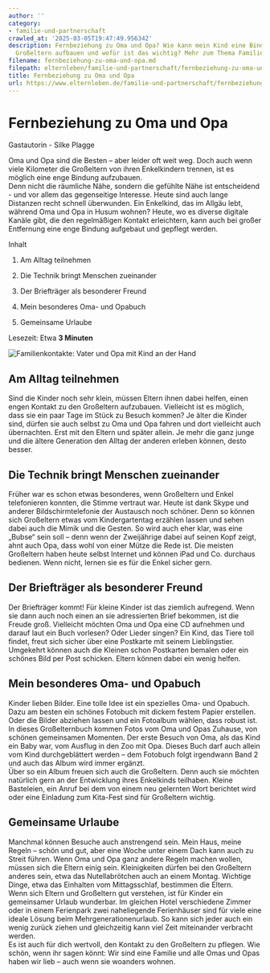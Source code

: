 ```yaml
---
author: ''
category:
- familie-und-partnerschaft
crawled_at: '2025-03-05T19:47:49.956342'
description: Fernbeziehung zu Oma und Opa? Wie kann mein Kind eine Bindung zu seinen
  Großeltern aufbauen und wofür ist das wichtig? Mehr zum Thema Familien-Kontakt
filename: fernbeziehung-zu-oma-und-opa.md
filepath: elternleben/familie-und-partnerschaft/fernbeziehung-zu-oma-und-opa.md
title: Fernbeziehung zu Oma und Opa
url: https://www.elternleben.de/familie-und-partnerschaft/fernbeziehung-zu-oma-und-opa/
---
```


#  Fernbeziehung zu Oma und Opa

Gastautorin - Silke Plagge

Oma und Opa sind die Besten – aber leider oft weit weg. Doch auch wenn viele
Kilometer die Großeltern von ihren Enkelkindern trennen, ist es möglich eine
enge Bindung aufzubauen.  
Denn nicht die räumliche Nähe, sondern die gefühlte Nähe ist entscheidend -
und vor allem das gegenseitige Interesse. Heute sind auch lange Distanzen
recht schnell überwunden. Ein Enkelkind, das im Allgäu lebt, während Oma und
Opa in Husum wohnen? Heute, wo es diverse digitale Kanäle gibt, die den
regelmäßigen Kontakt erleichtern, kann auch bei großer Entfernung eine enge
Bindung aufgebaut und gepflegt werden.

Inhalt

1. Am Alltag teilnehmen

2. Die Technik bringt Menschen zueinander

3. Der Briefträger als besonderer Freund

4. Mein besonderes Oma- und Opabuch

5. Gemeinsame Urlaube

Lesezeit: Etwa **3 Minuten**

![Familienkontakte: Vater und Opa mit Kind an der
Hand](/fileadmin/_processed_/5/7/csm_Familienkontakte_pflegen_9f76159870.jpg)

##  Am Alltag teilnehmen

Sind die Kinder noch sehr klein, müssen Eltern ihnen dabei helfen, einen engen
Kontakt zu den Großeltern aufzubauen. Vielleicht ist es möglich, dass sie ein
paar Tage im Stück zu Besuch kommen? Je älter die Kinder sind, dürfen sie auch
selbst zu Oma und Opa fahren und dort vielleicht auch übernachten. Erst mit
den Eltern und später allein. Je mehr die ganz junge und die ältere Generation
den Alltag der anderen erleben können, desto besser.

##  Die Technik bringt Menschen zueinander

Früher war es schon etwas besonderes, wenn Großeltern und Enkel telefonieren
konnten, die Stimme vertraut war. Heute ist dank Skype und anderer
Bildschirmtelefonie der Austausch noch schöner. Denn so können sich Großeltern
etwas vom Kindergartentag erzählen lassen und sehen dabei auch die Mimik und
die Gesten. So wird auch eher klar, was eine „Bubse“ sein soll – denn wenn der
Zweijährige dabei auf seinen Kopf zeigt, ahnt auch Opa, dass wohl von einer
Mütze die Rede ist. Die meisten Großeltern haben heute selbst Internet und
können iPad und Co. durchaus bedienen. Wenn nicht, lernen sie es für die Enkel
sicher gern.

##  Der Briefträger als besonderer Freund

Der Briefträger kommt! Für kleine Kinder ist das ziemlich aufregend. Wenn sie
dann auch noch einen an sie adressierten Brief bekommen, ist die Freude groß.
Vielleicht möchten Oma und Opa eine CD aufnehmen und darauf laut ein Buch
vorlesen? Oder Lieder singen? Ein Kind, das Tiere toll findet, freut sich
sicher über eine Postkarte mit seinem Lieblingstier. Umgekehrt können auch die
Kleinen schon Postkarten bemalen oder ein schönes Bild per Post schicken.
Eltern können dabei ein wenig helfen.

##  Mein besonderes Oma- und Opabuch

Kinder lieben Bilder. Eine tolle Idee ist ein spezielles Oma- und Opabuch.
Dazu am besten ein schönes Fotobuch mit dickem festem Papier erstellen. Oder
die Bilder abziehen lassen und ein Fotoalbum wählen, dass robust ist. In
dieses Großelternbuch kommen Fotos vom Oma und Opas Zuhause, von schönen
gemeinsamen Momenten. Der erste Besuch von Oma, als das Kind ein Baby war, vom
Ausflug in den Zoo mit Opa. Dieses Buch darf auch allein vom Kind
durchgeblättert werden – dem Fotobuch folgt irgendwann Band 2 und auch das
Album wird immer ergänzt.  
Über so ein Album freuen sich auch die Großeltern. Denn auch sie möchten
natürlich gern an der Entwicklung ihres Enkelkinds teilhaben. Kleine
Basteleien, ein Anruf bei dem von einem neu gelernten Wort berichtet wird oder
eine Einladung zum Kita-Fest sind für Großeltern wichtig.

##  Gemeinsame Urlaube

Manchmal können Besuche auch anstrengend sein. Mein Haus, meine Regeln – schön
und gut, aber eine Woche unter einem Dach kann auch zu Streit führen. Wenn Oma
und Opa ganz andere Regeln machen wollen, müssen sich die Eltern einig sein.
Kleinigkeiten dürfen bei den Großeltern anderes sein, etwa das Nutellabrötchen
auch an einem Montag. Wichtige Dinge, etwa das Einhalten vom Mittagsschlaf,
bestimmen die Eltern.  
Wenn sich Eltern und Großeltern gut verstehen, ist für Kinder ein gemeinsamer
Urlaub wunderbar. Im gleichen Hotel verschiedene Zimmer oder in einem
Ferienpark zwei naheliegende Ferienhäuser sind für viele eine ideale Lösung
beim Mehrgenerationenurlaub. So kann sich jeder auch ein wenig zurück ziehen
und gleichzeitig kann viel Zeit miteinander verbracht werden.  
Es ist auch für dich wertvoll, den Kontakt zu den Großeltern zu pflegen. Wie
schön, wenn ihr sagen könnt: Wir sind eine Familie und alle Omas und Opas
haben wir lieb – auch wenn sie woanders wohnen.

